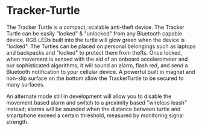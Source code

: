 # Tracker-Turtle
The Tracker Turtle is a compact, scalable anti-theft device. The Tracker Turtle can be easily "locked" & "unlocked" from any Bluetooth capable device. RGB LEDs built into the turtle will glow green when the device is "locked". The Turtles can be placed on personal belongings such as laptops and backpacks and "locked" to protect them from thefts. Once locked, when movement is sensed with the aid of an onboard accelerometer and our sophisticated algorithms, it will sound an alarm, flash red, and send a Bluetooth notification to your cellular device. A powerful built in magnet and non-slip surface on the bottom allow the TrackerTurtle to be secured to many surfaces. 

 An alternate mode still in development will allow you to disable the movement based alarm and switch to a proximity based "wireless leash" instead; alarms will be sounded when the distance between turtle and smartphone exceed a certain threshold, measured by monitoring signal strength. 
